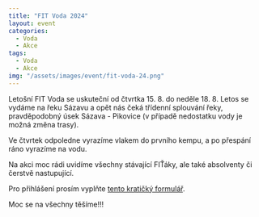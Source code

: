 ```yaml
---
title: "FIT Voda 2024"
layout: event
categories:
  - Voda
  - Akce
tags:
  - Voda
  - Akce
img: "/assets/images/event/fit-voda-24.png"
---
```


Letošní FIT Voda se uskuteční od čtvrtka 15. 8. do neděle 18. 8. Letos se vydáme na řeku Sázavu a opět nás čeká třídenní splouvání řeky, pravděpodobný úsek Sázava - Pikovice  (v případě nedostatku vody je možná změna trasy).

Ve čtvrtek odpoledne vyrazíme vlakem do prvního kempu, a po přespání ráno vyrazíme na vodu.

Na akci moc rádi uvidíme všechny stávající FIŤáky, ale také absolventy či čerstvě nastupující.

Pro přihlášení prosím vyplňte [tento kratičký formulář](https://forms.gle/prgJ4a9qJh3qUe1Y9).

Moc se na všechny těšíme!!!

